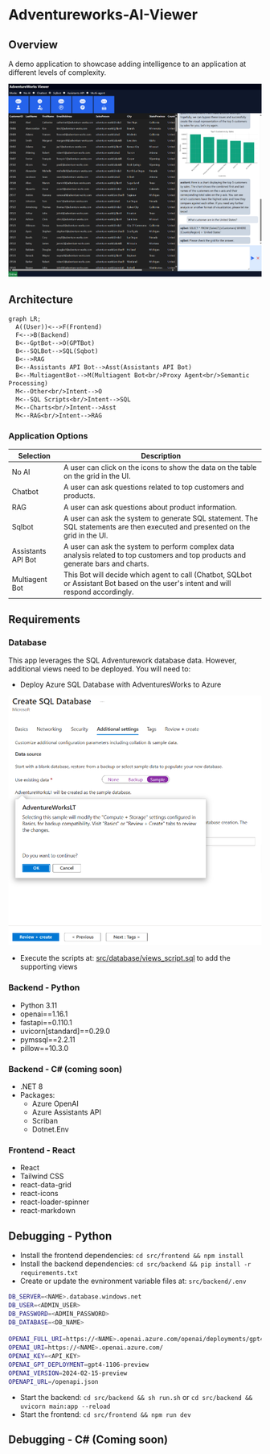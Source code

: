 # Adventureworks-AI-Viewer

## Overview

A demo application to showcase adding intelligence to an application at different levels of complexity.

![A screen capture of Advetureworks AI viewer showing getting data in differente modes.](images/adventureworks-ai-viewer.png)

## Architecture

```mermaid
graph LR;
  A((User))<-->F(Frontend)
  F<-->B(Backend)
  B<--GptBot-->O(GPTBot)
  B<--SQLBot-->SQL(Sqbot)
  B<-->RAG
  B<--Assistants API Bot-->Asst(Assistants API Bot)
  B<--MultiagentBot-->M(Multiagent Bot<br/>Proxy Agent<br/>Semantic Processing)
  M<--Other<br/>Intent-->O
  M<--SQL Scripts<br/>Intent-->SQL
  M<--Charts<br/>Intent-->Asst
  M<--RAG<br/>Intent-->RAG
```

### Application Options

| Selection | Description |
| --------- | ----------- |
| No AI | A user can click on the icons to show the data on the table on the grid in the UI. |
| Chatbot | A user can ask questions related to top customers and products. |
| RAG | A user can ask questions about product information. |
| Sqlbot | A user can ask the system to generate SQL statement. The SQL statements are then executed and presented on the grid in the UI. |
| Assistants API Bot | A user can ask the system to perform complex data analysis related to top customers and top products and generate bars and charts. |
| Multiagent Bot | This Bot will decide which agent to call (Chatbot, SQLbot or Assistant Bot based on the user's intent and will respond accordingly. |

## Requirements

### Database

This app leverages the SQL Adventurework database data. However, additional views need to be deployed. You will need to:

- Deploy Azure SQL Database with AdventuresWorks to Azure

![A screen capture of Advetureworks AI viewer showing getting data in differente modes.](images/azure-sql-sample-data.png)

- Execute the scripts at: [src/database/views_script.sql](src/database/views_script.sql) to add the supporting views

### Backend - Python

- Python 3.11
- openai==1.16.1
- fastapi==0.110.1
- uvicorn[standard]==0.29.0
- pymssql==2.2.11
- pillow==10.3.0

### Backend - C# (coming soon)

- .NET 8
- Packages:
  - Azure OpenAI
  - Azure Assistants API
  - Scriban
  - Dotnet.Env

### Frontend - React

- React
- Tailwind CSS
- react-data-grid
- react-icons
- react-loader-spinner
- react-markdown

## Debugging - Python

- Install the frontend dependencies: `cd src/frontend && npm install`
- Install the backend dependencies: `cd src/backend && pip install -r requirements.txt`
- Create or update the evnironment variable files at: `src/backend/.env`

```bash
DB_SERVER=<NAME>.database.windows.net
DB_USER=<ADMIN_USER>
DB_PASSWORD=<ADMIN_PASSWORD>
DB_DATABASE=<DB_NAME>

OPENAI_FULL_URI=https://<NAME>.openai.azure.com/openai/deployments/gpt4-1106-preview/chat/completions?api-version=2024-02-15-preview
OPENAI_URI=https://<NAME>.openai.azure.com/
OPENAI_KEY=<API_KEY>
OPENAI_GPT_DEPLOYMENT=gpt4-1106-preview
OPENAI_VERSION=2024-02-15-preview
OPENAPI_URL=/openapi.json
```

- Start the backend: `cd src/backend && sh run.sh` or `cd src/backend && uvicorn main:app --reload`
- Start the frontend: `cd src/frontend && npm run dev`


## Debugging - C# (Coming soon)
